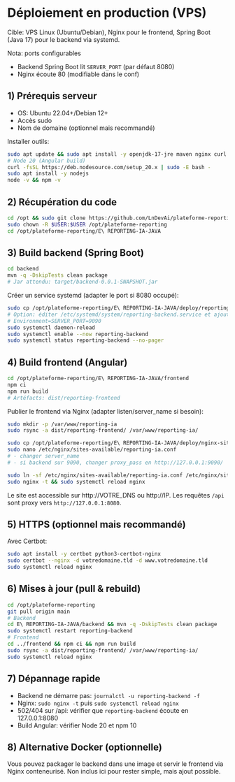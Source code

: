 # Déploiement en production (VPS)

Cible: VPS Linux (Ubuntu/Debian), Nginx pour le frontend, Spring Boot (Java 17) pour le backend via systemd.

Nota: ports configurables
- Backend Spring Boot lit `SERVER_PORT` (par défaut 8080)
- Nginx écoute 80 (modifiable dans le conf)

## 1) Prérequis serveur
- OS: Ubuntu 22.04+/Debian 12+
- Accès sudo
- Nom de domaine (optionnel mais recommandé)

Installer outils:
```bash
sudo apt update && sudo apt install -y openjdk-17-jre maven nginx curl git
# Node 20 (Angular build)
curl -fsSL https://deb.nodesource.com/setup_20.x | sudo -E bash -
sudo apt install -y nodejs
node -v && npm -v
```

## 2) Récupération du code
```bash
cd /opt && sudo git clone https://github.com/LnDevAi/plateforme-reporting.git
sudo chown -R $USER:$USER /opt/plateforme-reporting
cd /opt/plateforme-reporting/E\ REPORTING-IA-JAVA
```

## 3) Build backend (Spring Boot)
```bash
cd backend
mvn -q -DskipTests clean package
# Jar attendu: target/backend-0.0.1-SNAPSHOT.jar
```

Créer un service systemd (adapter le port si 8080 occupé):
```bash
sudo cp /opt/plateforme-reporting/E\ REPORTING-IA-JAVA/deploy/reporting-backend.service /etc/systemd/system/reporting-backend.service
# Option: éditer /etc/systemd/system/reporting-backend.service et ajouter
# Environment=SERVER_PORT=9090
sudo systemctl daemon-reload
sudo systemctl enable --now reporting-backend
sudo systemctl status reporting-backend --no-pager
```

## 4) Build frontend (Angular)
```bash
cd /opt/plateforme-reporting/E\ REPORTING-IA-JAVA/frontend
npm ci
npm run build
# Artéfacts: dist/reporting-frontend
```

Publier le frontend via Nginx (adapter listen/server_name si besoin):
```bash
sudo mkdir -p /var/www/reporting-ia
sudo rsync -a dist/reporting-frontend/ /var/www/reporting-ia/

sudo cp /opt/plateforme-reporting/E\ REPORTING-IA-JAVA/deploy/nginx-site.conf /etc/nginx/sites-available/reporting-ia.conf
sudo nano /etc/nginx/sites-available/reporting-ia.conf
# - changer server_name
# - si backend sur 9090, changer proxy_pass en http://127.0.0.1:9090/

sudo ln -sf /etc/nginx/sites-available/reporting-ia.conf /etc/nginx/sites-enabled/reporting-ia.conf
sudo nginx -t && sudo systemctl reload nginx
```

Le site est accessible sur http://VOTRE_DNS ou http://IP. Les requêtes `/api` sont proxy vers `http://127.0.0.1:8080`.

## 5) HTTPS (optionnel mais recommandé)
Avec Certbot:
```bash
sudo apt install -y certbot python3-certbot-nginx
sudo certbot --nginx -d votredomaine.tld -d www.votredomaine.tld
sudo systemctl reload nginx
```

## 6) Mises à jour (pull & rebuild)
```bash
cd /opt/plateforme-reporting
git pull origin main
# Backend
cd E\ REPORTING-IA-JAVA/backend && mvn -q -DskipTests clean package
sudo systemctl restart reporting-backend
# Frontend
cd ../frontend && npm ci && npm run build
sudo rsync -a dist/reporting-frontend/ /var/www/reporting-ia/
sudo systemctl reload nginx
```

## 7) Dépannage rapide
- Backend ne démarre pas: `journalctl -u reporting-backend -f`
- Nginx: `sudo nginx -t` puis `sudo systemctl reload nginx`
- 502/404 sur /api: vérifier que `reporting-backend` écoute en 127.0.0.1:8080
- Build Angular: vérifier Node 20 et npm 10

## 8) Alternative Docker (optionnelle)
Vous pouvez packager le backend dans une image et servir le frontend via Nginx conteneurisé. Non inclus ici pour rester simple, mais ajout possible.